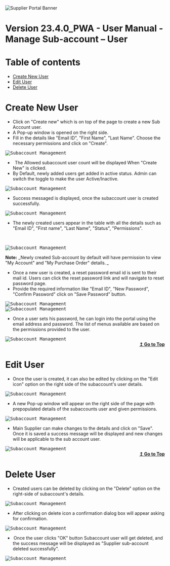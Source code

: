 <img alt ="Supplier Portal Banner" src="../../images/pwa/SupplierPortal_Banner.png">

# **Version 23.4.0_PWA - User Manual - Manage Sub-account – User**

<div id=toc></div>

# Table of contents

- [Create New User](#create-new-user)
- [Edit User](#edit-user)
- [Delete User](#delete-user)

# **Create New User**  

- Click on "Create new" which is on top of the page to create a new Sub Account user.  
- A Pop-up window is opened on the right side.
- Fill in the details like "Email ID", "First Name", "Last Name". Choose the necessary permissions and click on "Create". 

<kbd>
<img alt="Subaccount Management" src="../../images/pwa/subaccounts_management/add_new_subaccount.png"> 
</kbd>


-   The Allowed subaccount user count will be displayed When "Create New" is clicked.
- By Default, newly added users get added in active status. Admin can switch the toggle to make the user Active/Inactive. 

<kbd>
<img alt="Subaccount Management" src="../../images/pwa/subaccounts_management/active_status.png"> 
</kbd>

- Success messaged is displayed, once the subaccount user is created successfully.  

<kbd>
<img alt="Subaccount Management" src="../../images/pwa/subaccounts_management/subaccount_success_message.png"> 
</kbd>

- The newly created users appear in the table with all the details such as "Email ID", "First name", "Last Name", "Status", "Permissions".  

 

<kbd>
<img alt="Subaccount Management" src="../../images/pwa/subaccounts_management/new_subaccount.png"> 
</kbd>

**Note:** _Newly created Sub-account by default will have permission to view "My Account" and "My Purchase Order" details. _

- Once a new user is created, a reset password email id is sent to their mail id. Users can click the reset password link and will navigate to reset password page.
- Provide the required information like "Email ID", "New Password", "Confirm Password" click on "Save Password" button.

<kbd>
<img alt="Subaccount Management" src="../../images/pwa/subaccounts_management/reset_password.png"> 
</kbd>
<br/>


<kbd>
<img alt="Subaccount Management" src="../../images/pwa/subaccounts_management/reset_password_page.png"> 
</kbd>


- Once a user sets his password, he can login into the portal using the email address and password. The list of menus available are based on the permissions provided to the user.   

<kbd>
<img alt="Subaccount Management" src="../../images/pwa/subaccounts_management/subaccount_after_login.png"> 
</kbd>

<div align="right">
<b>
<a href="#toc">↥ Go to Top</a>
</b>
</div>

# **Edit User**

- Once the user is created, it can also be edited by clicking on the "Edit icon" option on the right side of the subaccount's user details.

<kbd>
<img alt="Subaccount Management" src="../../images/pwa/subaccounts_management/edit_icon.png"> 
</kbd>

- A new Pop-up window will appear on the right side of the page with prepopulated details of the subaccounts user and given permissions.


<kbd>
<img alt="Subaccount Management" src="../../images/pwa/subaccounts_management/edit_account.png"> 
</kbd>

- Main Supplier can make changes to the details and click on "Save". Once it is saved a success message will be displayed and new changes will be applicable to the sub account user.

<kbd>
<img alt="Subaccount Management" src="../../images/pwa/subaccounts_management/edit_success_message.png"> 
</kbd>

<div align="right">
<b>
<a href="#toc">↥ Go to Top</a>
</b>
</div>

# **Delete User**

- Created users can be deleted by clicking on the "Delete" option on the right-side of subaccount's details.

<kbd>
<img alt="Subaccount Management" src="../../images/pwa/subaccounts_management/delete_icon.png"> 
</kbd>

- After clicking on delete icon a confirmation dialog box will appear asking for confirmation. 


<kbd>
<img alt="Subaccount Management" src="../../images/pwa/subaccounts_management/delete_confirmation.png"> 
</kbd>

-  Once the user clicks "OK" button Subaccount user will get deleted, and the success message will be displayed as "Supplier sub-account deleted successfully". 

<kbd>
<img alt="Subaccount Management" src="../../images/pwa/subaccounts_management/delete_success_message.png"> 
</kbd>